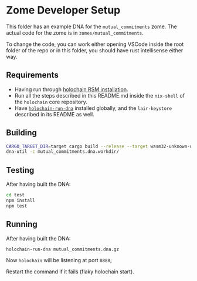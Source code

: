 # Zome Developer Setup

This folder has an example DNA for the `mutual_commitments` zome. The actual code for the zome is in `zomes/mutual_commitments`.

To change the code, you can work either opening VSCode inside the root folder of the repo or in this folder, you should have rust intellisense either way.

## Requirements

- Having run through [holochain RSM installation](https://github.com/holochain/holochain-dna-build-tutorial).
- Run all the steps described in this README.md inside the `nix-shell` of the `holochain` core repository.
- Have [`holochain-run-dna`](https://www.npmjs.com/package/@holochain-open-dev/holochain-run-dna) installed globally, and the `lair-keystore` described in its README as well.

## Building

```bash
CARGO_TARGET_DIR=target cargo build --release --target wasm32-unknown-unknown
dna-util -c mutual_commitments.dna.workdir/
```

## Testing

After having built the DNA:

```bash
cd test
npm install
npm test
```

## Running

After having built the DNA:

```bash
holochain-run-dna mutual_commitments.dna.gz
```

Now `holochain` will be listening at port `8888`;

Restart the command if it fails (flaky holochain start).
